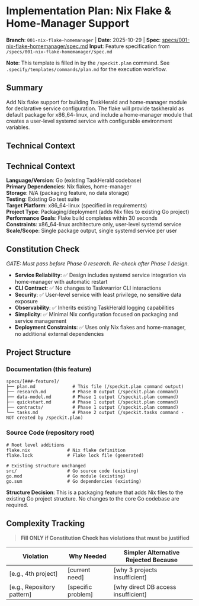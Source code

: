 # Implementation Plan: Nix Flake & Home-Manager Support

**Branch**: `001-nix-flake-homemanager` | **Date**: 2025-10-29 | **Spec**: [specs/001-nix-flake-homemanager/spec.md](specs/001-nix-flake-homemanager/spec.md)
**Input**: Feature specification from `/specs/001-nix-flake-homemanager/spec.md`

**Note**: This template is filled in by the `/speckit.plan` command. See `.specify/templates/commands/plan.md` for the execution workflow.

## Summary

Add Nix flake support for building TaskHerald and home-manager module for declarative service configuration. The flake will provide taskherald as default package for x86_64-linux, and include a home-manager module that creates a user-level systemd service with configurable environment variables.

## Technical Context

<!--
  ACTION REQUIRED: Replace the content in this section with the technical details
  for the project. The structure here is presented in advisory capacity to guide
  the iteration process.
-->

## Technical Context

**Language/Version**: Go (existing TaskHerald codebase)  
**Primary Dependencies**: Nix flakes, home-manager  
**Storage**: N/A (packaging feature, no data storage)  
**Testing**: Existing Go test suite  
**Target Platform**: x86_64-linux (specified in requirements)  
**Project Type**: Packaging/deployment (adds Nix files to existing Go project)  
**Performance Goals**: Flake build completes within 30 seconds  
**Constraints**: x86_64-linux architecture only, user-level systemd service  
**Scale/Scope**: Single package output, single systemd service per user

## Constitution Check

_GATE: Must pass before Phase 0 research. Re-check after Phase 1 design._

- **Service Reliability**: ✅ Design includes systemd service integration via home-manager with automatic restart
- **CLI Contract**: ✅ No changes to Taskwarrior CLI interactions
- **Security**: ✅ User-level service with least privilege, no sensitive data exposure
- **Observability**: ✅ Inherits existing TaskHerald logging capabilities
- **Simplicity**: ✅ Minimal Nix configuration focused on packaging and service management
- **Deployment Constraints**: ✅ Uses only Nix flakes and home-manager, no additional external dependencies

## Project Structure

### Documentation (this feature)

```text
specs/[###-feature]/
├── plan.md              # This file (/speckit.plan command output)
├── research.md          # Phase 0 output (/speckit.plan command)
├── data-model.md        # Phase 1 output (/speckit.plan command)
├── quickstart.md        # Phase 1 output (/speckit.plan command)
├── contracts/           # Phase 1 output (/speckit.plan command)
└── tasks.md             # Phase 2 output (/speckit.tasks command - NOT created by /speckit.plan)
```

### Source Code (repository root)

```text
# Root level additions
flake.nix              # Nix flake definition
flake.lock             # Flake lock file (generated)

# Existing structure unchanged
src/                   # Go source code (existing)
go.mod                 # Go module (existing)
go.sum                 # Go dependencies (existing)
```

**Structure Decision**: This is a packaging feature that adds Nix files to the existing Go project structure. No changes to the core Go codebase are required.

## Complexity Tracking

> **Fill ONLY if Constitution Check has violations that must be justified**

| Violation                  | Why Needed         | Simpler Alternative Rejected Because |
| -------------------------- | ------------------ | ------------------------------------ |
| [e.g., 4th project]        | [current need]     | [why 3 projects insufficient]        |
| [e.g., Repository pattern] | [specific problem] | [why direct DB access insufficient]  |
